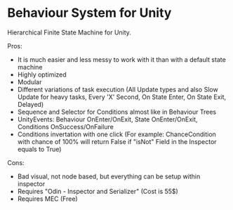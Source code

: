 # Behaviour System for Unity
Hierarchical Finite State Machine for Unity.

Pros:
- It is much easier and less messy to work with it than with a default state machine
- Highly optimized
- Modular
- Different variations of task execution (All Update types and also Slow Update for heavy tasks, Every 'X' Second, On State Enter, On State Exit, Delayed)
- Sequence and Selector for Conditions almost like in Behaviour Trees
- UnityEvents: Behaviour OnEnter/OnExit, State OnEnter/OnExit, Conditions OnSuccess/OnFailure
- Conditions invertation with one click (For example: ChanceCondition with chance of 100% will return False if "isNot" Field in the Inspector equals to True)

Cons:
- Bad visual, not node based, but everything can be setup within inspector
- Requires "Odin - Inspector and Serializer" (Cost is 55$)
- Requires MEC (Free)
